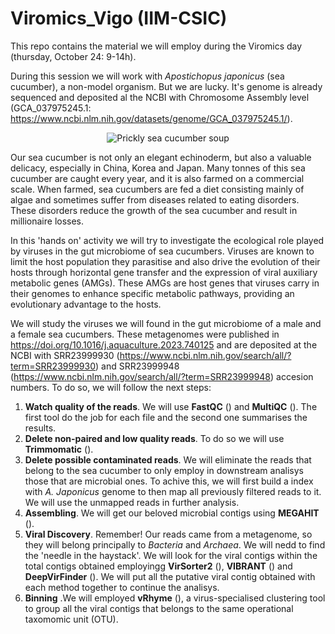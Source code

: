 # Viromics_Vigo (IIM-CSIC)
This repo contains the material we will employ during the Viromics day (thursday, October 24: 9-14h).

During this session we will work with *Apostichopus japonicus* (sea cucumber), a non-model organism. But we are lucky. It's genome is already sequenced and deposited al the NCBI with Chromosome Assembly level (GCA_037975245.1: https://www.ncbi.nlm.nih.gov/datasets/genome/GCA_037975245.1/).

<p align="center">
  <img src="https://github.com/user-attachments/assets/2c647b3c-b843-4e16-8d11-f3974e46fce5" alt="Prickly sea cucumber soup">
</p>

Our sea cucumber is not only an elegant echinoderm, but also a valuable delicacy, especially in China, Korea and Japan. Many tonnes of this sea cucumber are caught every year, and it is also farmed on a commercial scale. When farmed, sea cucumbers are fed a diet consisting mainly of algae and sometimes suffer from diseases related to eating disorders. These disorders reduce the growth of the sea cucumber and result in millionaire losses.

In this 'hands on' activity we will try to investigate the ecological role played by viruses in the gut microbiome of sea cucumbers. Viruses are known to limit the host population they parasitise and also drive the evolution of their hosts through horizontal gene transfer and the expression of viral auxiliary metabolic genes (AMGs). These AMGs are host genes that viruses carry in their genomes to enhance specific metabolic pathways, providing an evolutionary advantage to the hosts.

We will study the viruses we will found in the gut microbiome of a male and a female sea cucumbers. These metagenomes were published in https://doi.org/10.1016/j.aquaculture.2023.740125 and are deposited at the NCBI with SRR23999930 (https://www.ncbi.nlm.nih.gov/search/all/?term=SRR23999930) and SRR23999948 (https://www.ncbi.nlm.nih.gov/search/all/?term=SRR23999948) accesion numbers. To do so, we will follow the next steps:

  1. **Watch quality of the reads**. We will use **FastQC** () and **MultiQC** (). The first tool do the job for each file and the second one summarises the results.
  2. **Delete non-paired and low quality reads**. To do so we will use **Trimmomatic** ().
  3. **Delete possible contaminated reads**. We will eliminate the reads that belong to the sea cucumber to only employ in downstream analisys those that are microbial ones. To achive this, we will first build a index with *A. Japonicus* genome to then map all previously filtered reads to it. We will use the unmapped reads in further analysis.
  4. **Assembling**. We will get our beloved microbial contigs using **MEGAHIT** ().
  5. **Viral Discovery**. Remember! Our reads came from a metagenome, so they will belong principally to *Bacteria* and *Archaea*. We will nedd to find the 'needle in the haystack'. We will look for the viral contigs within the total contigs obtained employingg **VirSorter2** (), **VIBRANT** () and **DeepVirFinder** (). We will put all the putative viral contig obtained with each method together to continue the analisys.
  6. **Binning** .We will employed **vRhyme** (), a virus-specialised clustering tool to group all the viral contigs that belongs to the same operational taxomomic unit (OTU).
